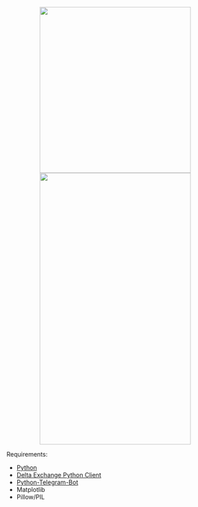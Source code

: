 <p align="center"> <img src="https://github.com/sidewayscorn/deltamovetelegrambot/blob/master/screenshot1.PNG?raw=true" width="350" height="385"/> <br><img src="https://github.com/sidewayscorn/deltamovetelegrambot/blob/master/screenshot2.PNG?raw=true" width="350" height="630"/> </p>


Requirements:

- [Python](https://www.python.org/downloads/)
- [Delta Exchange Python Client](https://github.com/delta-exchange/python-rest-client)
- [Python-Telegram-Bot](https://github.com/python-telegram-bot/python-telegram-bot)
- Matplotlib
- Pillow/PIL
